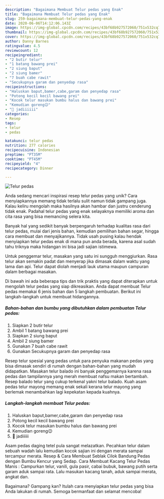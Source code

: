 ```yaml
---
description: "Bagaimana Membuat Telur pedas yang Enak"
title: "Bagaimana Membuat Telur pedas yang Enak"
slug: 259-bagaimana-membuat-telur-pedas-yang-enak
date: 2020-06-06T14:12:06.143Z
image: https://img-global.cpcdn.com/recipes/43bf68b927572060/751x532cq70/telur-pedas-foto-resep-utama.jpg
thumbnail: https://img-global.cpcdn.com/recipes/43bf68b927572060/751x532cq70/telur-pedas-foto-resep-utama.jpg
cover: https://img-global.cpcdn.com/recipes/43bf68b927572060/751x532cq70/telur-pedas-foto-resep-utama.jpg
author: Danny Barnes
ratingvalue: 4.5
reviewcount: 12
recipeingredient:
- "2 butir telur"
- "1 batang bawang prei"
- "2 siung baput"
- "2 siung bamer"
- "7 buah cabe rawit"
- "Secukupnya garam dan penyedap rasa"
recipeinstructions:
- "Haluskan baput,bamer,cabe,garam dan penyedap rasa"
- "Potong kecil kecil bawang prei"
- "Kocok telur masukan bumbu halus dan bawang prei"
- "Kemudian goreng😉"
- "🙌 jadiiiiii"
categories:
- Resep
tags:
- telur
- pedas

katakunci: telur pedas 
nutrition: 277 calories
recipecuisine: Indonesian
preptime: "PT35M"
cooktime: "PT45M"
recipeyield: "4"
recipecategory: Dinner

---
```



![Telur pedas](https://img-global.cpcdn.com/recipes/43bf68b927572060/751x532cq70/telur-pedas-foto-resep-utama.jpg)

Anda sedang mencari inspirasi resep telur pedas yang unik? Cara menyiapkannya memang tidak terlalu sulit namun tidak gampang juga. Kalau keliru mengolah maka hasilnya akan hambar dan justru cenderung tidak enak. Padahal telur pedas yang enak selayaknya memiliki aroma dan cita rasa yang bisa memancing selera kita.

Banyak hal yang sedikit banyak berpengaruh terhadap kualitas rasa dari telur pedas, mulai dari jenis bahan, kemudian pemilihan bahan segar, hingga cara membuat dan menyajikannya. Tidak usah pusing kalau hendak menyiapkan telur pedas enak di mana pun anda berada, karena asal sudah tahu triknya maka hidangan ini bisa jadi sajian istimewa.

Untuk penggemar telur, masakan yang satu ini sungguh menggiurkan. Rasa telur akan semakin padat dan menyerap jika dimasak dalam waktu yang lama dan api. Telur dapat diolah menjadi lauk utama maupun campuran dalam berbagai masakan.


Di bawah ini ada beberapa tips dan trik praktis yang dapat diterapkan untuk mengolah telur pedas yang siap dikreasikan. Anda dapat membuat Telur pedas memakai 6 jenis bahan dan 5 langkah pembuatan. Berikut ini langkah-langkah untuk membuat hidangannya.

<!--inarticleads1-->

##### Bahan-bahan dan bumbu yang dibutuhkan dalam pembuatan Telur pedas:

1. Siapkan 2 butir telur
1. Ambil 1 batang bawang prei
1. Siapkan 2 siung baput
1. Ambil 2 siung bamer
1. Gunakan 7 buah cabe rawit
1. Gunakan Secukupnya garam dan penyedap rasa


Resep telur spesial yang pedas untuk para penyuka makanan pedas yang bisa dimasak sendiri di rumah dengan bahan-bahan yang mudah didapatkan. Masakan telur balado ini banyak penggemarnya karena rasa pedas dan tampilannya yang merah membuat nafsu makan bertambah. Resep balado telur yang cukup terkenal yakni telur balado. Kuah asam pedas telur mayong memang enak sekali kerana telur mayong yang berlemak menambahkan lagi kepekatan kepada kuahnya. 

<!--inarticleads2-->

##### Langkah-langkah membuat Telur pedas:

1. Haluskan baput,bamer,cabe,garam dan penyedap rasa
1. Potong kecil kecil bawang prei
1. Kocok telur masukan bumbu halus dan bawang prei
1. Kemudian goreng😉
1. 🙌 jadiiiiii


Asam pedas daging tetel pula sangat melazatkan. Pecahkan telur dalam sebuah wadah lalu kemudian kocok sajian ini dengan merata sampai tercampur merata. Resep &amp; Cara Membuat Seblak Cilok Bandung Pedas dengan Bumbu Kencur yang Sedap. Cara Membuat Kacang Telur Pedas Manis : Campurkan telur, vanili, gula pasir, cabai bubuk, bawang putih serta garam aduk sampai rata. Lalu masukan kacang tanah, aduk sampai merata, angkat dan. 

Bagaimana? Gampang kan? Itulah cara menyiapkan telur pedas yang bisa Anda lakukan di rumah. Semoga bermanfaat dan selamat mencoba!
